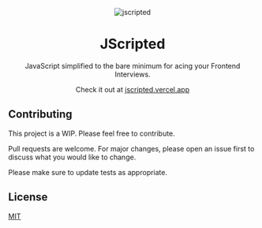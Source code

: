 <p  align="center">
  <img src='https://github.com/arn4b/jscripted/assets/60937304/3bbdc9a5-0262-4f65-a14b-ed855fedff3f' alt='jscripted' />

 <h1 align="center">JScripted</h1>
 <p align="center">JavaScript simplified to the bare minimum for acing your Frontend Interviews.</p>
 <p align="center">Check it out at <a href='https://jscripted.vercel.app/'>jscripted.vercel.app</a></p>
</p>


## Contributing
This project is a WIP. Please feel free to contribute.

Pull requests are welcome. For major changes, please open an issue first to discuss what you would like to change.

Please make sure to update tests as appropriate.

## License
[MIT](https://choosealicense.com/licenses/mit/)
